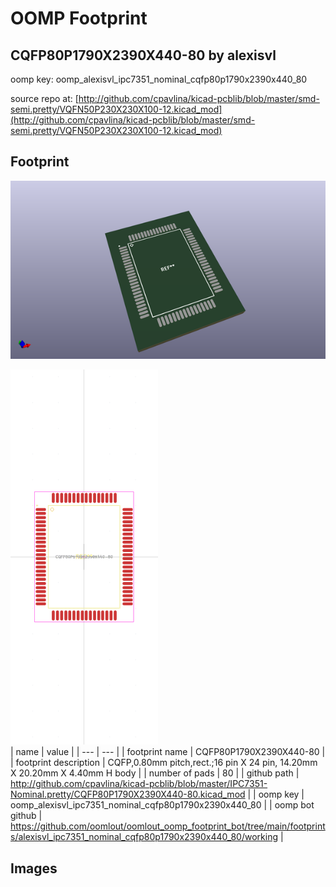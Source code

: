 # OOMP Footprint  
## CQFP80P1790X2390X440-80  by alexisvl  
  
oomp key: oomp_alexisvl_ipc7351_nominal_cqfp80p1790x2390x440_80  
  
source repo at: [http://github.com/cpavlina/kicad-pcblib/blob/master/smd-semi.pretty/VQFN50P230X230X100-12.kicad_mod](http://github.com/cpavlina/kicad-pcblib/blob/master/smd-semi.pretty/VQFN50P230X230X100-12.kicad_mod)  
## Footprint  
  
[![working_kicad_pcb_3d.png](working_kicad_pcb_3d_600.png)](working_kicad_pcb_3d.png)  
  
[![working.png](working_600.png)](working.png)  
| name | value | 
| --- | --- | 
| footprint name | CQFP80P1790X2390X440-80 | 
| footprint description | CQFP,0.80mm pitch,rect.;16 pin X 24 pin, 14.20mm X 20.20mm X 4.40mm H body | 
| number of pads | 80 | 
| github path | http://github.com/cpavlina/kicad-pcblib/blob/master/IPC7351-Nominal.pretty/CQFP80P1790X2390X440-80.kicad_mod | 
| oomp key | oomp_alexisvl_ipc7351_nominal_cqfp80p1790x2390x440_80 | 
| oomp bot github | https://github.com/oomlout/oomlout_oomp_footprint_bot/tree/main/footprints/alexisvl_ipc7351_nominal_cqfp80p1790x2390x440_80/working | 
## Images  
